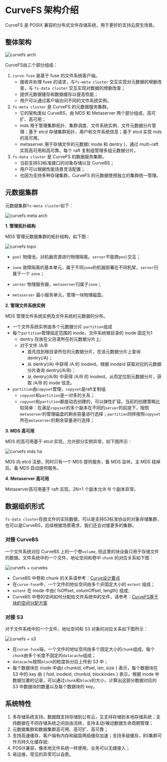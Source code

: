 # CurveFS 架构介绍

CurveFS 是 POSIX 兼容的分布式文件存储系统，用于更好的支持云原生场景。

## 整体架构

![curvefs arch](../../images/curvefs_architecture.png)

CurveFS由三个部分组成：
1. `curve-fuse` 是基于 fuse 的文件系统客户端。
    - 接收并处理 fuse 的请求，与`fs-meta cluster` 交互实现对元数据的增删改查，与 `fs-data cluster` 交互实现对数据的增删改查；
    - 提供元数据缓存和数据缓存以提高性能；
    - 用户可以通过客户端访问不同的文件系统实例。
2. `fs-meta cluster` 是 CurveFS 的元数据服务集群。
    - 它的架构类似 CurveBS，由 MDS 和 Metaserver 两个部分组成，高可扩、高可用；
    - mds 用于管理集群拓扑、集群调度、文件系统实例、文件元数据分片管理；基于 etcd 存储集群拓扑、用户和文件系统信息；基于 etcd 实现 mds 的高可用。
    - metaserver 用于存储文件的元数据( inode 和 dentry )，通过 multi-raft 实现高可用和高可靠。每个 raft 复制组管理多组元数据分片。
3. `fs-data cluster` 是 CurveFS 的数据服务集群。
    - 当前支持S3标准接口的对象存储以及 CurveBS；
    - 用户可以根据性能场景灵活配置；
    - 也因为支持多种存储集群，CurveFS 的元数据使用独立的集群统一管理。

## 元数据集群

元数据集群`fs-meta cluster`如下：


![curvefs meta arch](../../images/curvefs_meta_cluster.png)

**1. 管理拓扑结构**

MDS 管理元数据集群的拓扑结构，如下图：

![curvefs topo](../../images/curvefs_topo.png)


- `pool` 物理池，对机器资源进行物理隔离。`server`不能跨`pool`交互；

- `zone` 故障隔离的基本单元，属于不同`zone`的机器部署在不同机架，`server`归属于一个 `zone`；

- `server` 物理服务器，`metaserver`归属于`zone`；

- `metaserver` 最小服务单元，管理一块物理磁盘。

**2. 管理文件系统实例**

MDS 管理文件系统实例及文件系统的元数据的分布。
- 一个文件系统实例由多个元数据分片 `partition`组成
- 每个`partition`管理指定范围的 inode，文件系统根目录的 inode 固定为1
    - dentry 存放在父目录所在的元数据分片上;
    - 对于文件 /A/B
        - 首先找到根目录所在的元数据分片，在该元数据分片上查询 dentry(/A)；
        - 从 dentry(/A) 中获得 /A 的 inodeid，根据 inodeid 获取对应的元数据分片查询 dentry(/A/B)；
        - 从 dentry(/A/B) 中获得 /A/B 的 inodeid，从而定位到元数据分片，获取 /A/B 的 inode 信息。
- `partition`由`copyset`管理，`copyset`是raft复制组
    - `copyset`和`partition`是一对多的关系；
    - `copyset`和`partition`都是动态创建的，可以弹性扩容。当前的创建策略比较简单：在满足`copyset`的多个副本在不同的`server`的前提下，按照`metaserver`的管理磁盘的剩余容量进行选择；`partition`同样按照`copyset`所在`metaserver`的剩余容量进行选择；

**3. MDS 高可用**

MDS 的高可用基于 etcd 实现，允许部分实例异常，如下图所示：

![curvefs mds ha](../../images/curvefs_mds_high_availability.png)

MDS 向 etcd 注册，同时只有一个 MDS 提供服务，备 MDS 监听。主 MDS 挂掉后，备 MDS 启动提供服务。

**4. Metaserver 高可用**

Metaserver高可用基于 raft 实现，2N+1 个副本允许 N 个副本异常。


## 数据组织形式
`fs-data cluster`存放文件的实际数据，可以是支持S3标准协议的对象存储集群，也可以是CurveBS，后续根据场景需求，我们还会对接更多的集群。

### 对接 CurveBS
一个文件系统对应 CurveBS 上的一个卷`volume`, 但这里的块设备只用于存储文件的数据。文件系统中的一个文件，地址空间和卷中 `chunk` 的对应关系如下图：

![curvefs + curvebs](../../images/curvefs_data_curvebs.png)

- CurveBS 中卷和 chunk 的关系请参考：[Curve设计要点](https://github.com/opencurve/curve-meetup-slides/blob/main/2020/1030-Curve%E8%AE%BE%E8%AE%A1%E8%A6%81%E7%82%B9-%E7%BD%91%E6%98%93%E6%95%B0%E5%B8%86-%E6%9D%8E%E5%B0%8F%E7%BF%A0.pdf)
- 在`curve-fuse`中，一个文件的地址空间由多个非固定大小的 `extent` 组成；
- `extent` 在 inode 中由{ fsOffset, volumOffset, length} 组成;
- CurveBS 中卷的空间如何分配给文件系统中的文件，请参考：[CurveFS基于块的空间分配方案](https://github.com/opencurve/curve-meetup-slides/blob/main/CurveFS/Curve%E6%96%87%E4%BB%B6%E7%B3%BB%E7%BB%9F%E7%A9%BA%E9%97%B4%E5%88%86%E9%85%8D%E6%96%B9%E6%A1%88.pdf)

### 对接 S3
对于文件系统中的一个文件，地址空间和 S3 对象的对应关系如下图所示：


![curvefs + s3](../../images/curvefs_data_s3.png)

- 在`curve-fuse`端，一个文件的地址空间由多个固定大小的`chunk`组成，每个`chunk`由多个长度不固定的`datacache`组成；
- `datacache`按照`block`的粒度拆分后上传到 S3 中；
- 每个数据块在 inode 中由{ chunkid, offset, len, size } 表示，每个数据块在 S3 中的 key 由 { fsid, inodeid, chunkid, blockindex } 表示。根据 inode 中数据位置的记录，可以通过`chunk`和`block`的大小，计算出这部分数据对应的 S3 中数据块的数量以及每个数据块的 key。

## 系统特性
1. 多存储系统支持。数据既支持存储到公有云，又支持存储到本地存储系统；支持数据在不同存储系统之间自由流转，支持主动/被动数据生命周期管理；
2. 元数据集群和数据集群高可用、高可扩、高可靠；
3. 支持高速缓存，客户端有内存和磁盘两级缓存加速；支持多级缓存，BS集群可作为持久化缓存层;
4. POSIX兼容，像本地文件系统一样使用，业务可以无缝接入；
5. 易运维，常见的异常可以自愈。